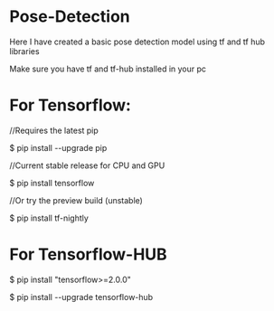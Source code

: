# Pose-Detection
Here I have created a basic pose detection model using tf and tf hub libraries

Make sure you have tf and tf-hub installed in your pc






# For Tensorflow:
//Requires the latest pip

$ pip install --upgrade pip

//Current stable release for CPU and GPU

$ pip install tensorflow

//Or try the preview build (unstable)

$ pip install tf-nightly


# For Tensorflow-HUB

$ pip install "tensorflow>=2.0.0"

$ pip install --upgrade tensorflow-hub
